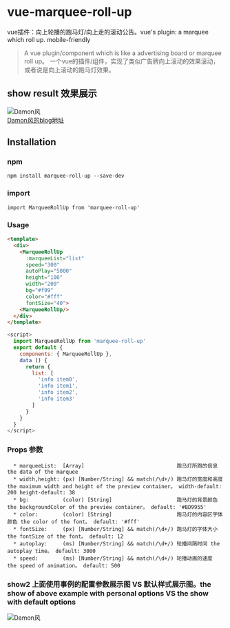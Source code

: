 # vue-marquee-roll-up
vue插件：向上轮播的跑马灯/向上走的滚动公告。vue's plugin:  a marquee which roll up. mobile-friendly

> A vue plugin/component which is like a advertising board or marquee roll up。 一个vue的插件/组件，实现了类似广告牌向上滚动的效果滚动，或者说是向上滚动的跑马灯效果。

## show result 效果展示

![Damon风](https://github.com/Damon0820/vue-marquee-roll-up/blob/master/static/img/show2.gif "Damon风")
</br>[Damon风的blog地址](https://www.cnblogs.com/damonFeng/)

## Installation

### npm
```
npm install marquee-roll-up --save-dev
````

### import
````
import MarqueeRollUp from 'marquee-roll-up'
````

### Usage

``` html
<template>
  <div>
    <MarqueeRollUp 
      :marqueeList="list"
      speed="300" 
      autoPlay="5000" 
      height="100" 
      width="200" 
      bg="#f99" 
      color="#fff" 
      fontSize="40">
    <MarqueeRollUp/>
  </div>
</template>
```
``` javascript
<script>
  import MarqueeRollUp from 'marquee-roll-up'
  export default {
    components: { MarqueeRollUp },
    data () {
      return {
        list: [
          'info item0',
          'info item1',
          'info item2',
          'info item3'
        ]
      }
    }
  }
</script>
```

### Props 参数

      * marqueeList:  [Array]                              跑马灯所跑的信息 the data of the marquee
      * width,height: (px) [Number/String] && match(/\d+/) 跑马灯的宽度和高度 the maximum width and height of the preview container。 width-default: 200 height-default: 38
      * bg:           (color) [String]                     跑马灯的背景颜色 the backgroundColor of the preview container。 default: '#BD9955'
      * color:        (color) [String]                     跑马灯的内容区字体颜色 the color of the font。 default: '#fff'
      * fontSize:     (px) [Number/String] && match(/\d+/) 跑马灯的字体大小 the fontSize of the font。 default: 12
      * autoplay:     (ms) [Number/String] && match(/\d+/) 轮播间隔时间 the autoplay time。 default: 3000
      * speed:        (ms) [Number/String] && match(/\d+/) 轮播动画的速度 the speed of animation。 default: 500


### show2 上面使用事例的配置参数展示图 VS 默认样式展示图。the show of above example with personal options VS the show with default options
![Damon风](https://github.com/Damon0820/vue-marquee-roll-up/blob/master/static/img/show1.png "Damon风")
